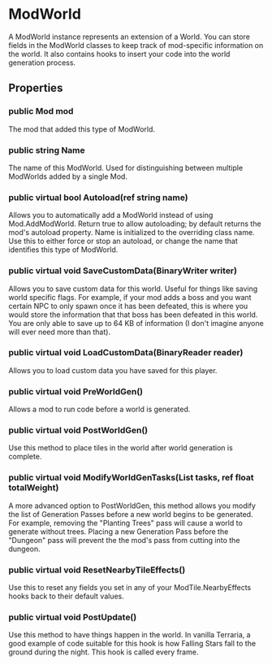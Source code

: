 # ModWorld

A ModWorld instance represents an extension of a World. You can store fields in the ModWorld classes to keep track of mod-specific information on the world. It also contains hooks to insert your code into the world generation process.

## Properties

### public Mod mod

The mod that added this type of ModWorld.

### public string Name

The name of this ModWorld. Used for distinguishing between multiple ModWorlds added by a single Mod.

### public virtual bool Autoload(ref string name)

Allows you to automatically add a ModWorld instead of using Mod.AddModWorld. Return true to allow autoloading; by default returns the mod's autoload property. Name is initialized to the overriding class name. Use this to either force or stop an autoload, or change the name that identifies this type of ModWorld.

### public virtual void SaveCustomData(BinaryWriter writer)

Allows you to save custom data for this world. Useful for things like saving world specific flags. For example, if your mod adds a boss and you want certain NPC to only spawn once it has been defeated, this is where you would store the information that that boss has been defeated in this world. You are only able to save up to 64 KB of information (I don't imagine anyone will ever need more than that).

### public virtual void LoadCustomData(BinaryReader reader)

Allows you to load custom data you have saved for this player.

### public virtual void PreWorldGen()

Allows a mod to run code before a world is generated. 

### public virtual void PostWorldGen()

Use this method to place tiles in the world after world generation is complete. 
	
### public virtual void ModifyWorldGenTasks(List<GenPass> tasks, ref float totalWeight)

A more advanced option to PostWorldGen, this method allows you modify the list of Generation Passes before a new world begins to be generated. For example, removing the "Planting Trees" pass will cause a world to generate without trees. Placing a new Generation Pass before the "Dungeon" pass will prevent the the mod's pass from cutting into the dungeon.

### public virtual void ResetNearbyTileEffects()

Use this to reset any fields you set in any of your ModTile.NearbyEffects hooks back to their default values.

### public virtual void PostUpdate()

Use this method to have things happen in the world. In vanilla Terraria, a good example of code suitable for this hook is how Falling Stars fall to the ground during the night. This hook is called every frame.
